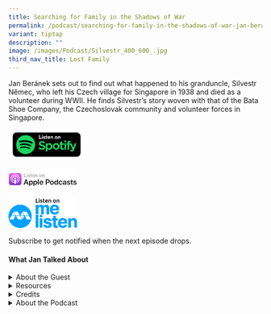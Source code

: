 ```yaml
---
title: Searching for Family in the Shadows of War
permalink: /podcast/searching-for-family-in-the-shadows-of-war-jan-beranek/
variant: tiptap
description: ""
image: /images/Podcast/Silvestr_400_600_.jpg
third_nav_title: Lost Family
---
```

<p>Jan Beránek sets out to find out what happened to his granduncle, Silvestr
Němec, who left his Czech village for Singapore in 1938 and died as a volunteer
during WWII. He finds Silvestr’s story woven with that of the Bata Shoe
Company, the Czechoslovak community and volunteer forces in Singapore.</p>
<p></p><a class="isomer-image-wrapper" href="https://open.spotify.com/show/66PYiIthr1KqQhJ82XH4DN"><img style="width: 30%;" height="auto" width="100%" alt="" src="/images/Podcast/5ece500f123d6d0004ce5f8a.png"></a>
<p></p><a class="isomer-image-wrapper" href="https://podcasts.apple.com/us/podcast/biblioasia/id1688142751"><img style="width: 27%;" height="auto" width="100%" alt="" src="/images/Podcast/Listen_on_apple_podcasts.png"></a>
<p></p>
<p></p><a class="isomer-image-wrapper" href="https://www.melisten.sg/podcast/playlist/BiblioAsia+-2115156"><img style="width: 27%;" height="auto" width="100%" alt="" src="/images/Podcast/Colored.png"></a>
<p></p>
<p></p>
<p>Subscribe to get notified when the next episode drops.</p>
<p></p>
<h4><strong>What Jan Talked About</strong></h4>
<p></p>
<p></p>
<details class="isomer-details">
<summary>About the Guest</summary>
<div data-type="detailsContent" class="isomer-details-content">
<p>Jan Beránek is a Czech environmentalist and energy expert. He was born
and raised in the Czech city of Brno, where he studied physics and sociology.
Jan has worked for several environmental organisations and was also Chair
of the Czech Green Party. He currently lives in Amsterdam, working for
Greenpeace International as a Director for Organizational Strategy and
Development. In his free time, Jan is a keen astronomer and astrophotographer.
He was not interested in history until 2017 when he became curious about
his family’s roots and started his search for his missing granduncle Silvestr
Němec.</p>
</div>
</details>
<details class="isomer-details">
<summary>Resources</summary>
<div data-type="detailsContent" class="isomer-details-content">
<p>Jan Beránek, <em><a href="https://eservice.nlb.gov.sg/redir/itemdetails?bid=300110453" rel="noopener noreferrer nofollow" target="_blank"><u>In Search of Silvestr: Unravelling My Granduncle's Fate, Bata, Czechoslovaks and World War II in Singapore</u></a></em>&nbsp;(Singapore:
Landmark Books, 2025).</p>
<p></p>
<p>Jan Beránek, “<a href="https://biblioasia.nlb.gov.sg/people/2025/4/lost-family-silvestr-nemec-war-search-czech-singapore/" rel="noopener nofollow" target="_blank">In Search of Silvestr</a>,” <em>BiblioAsia </em>(April
2025).</p>
</div>
</details>
<details class="isomer-details">
<summary>Credits</summary>
<div data-type="detailsContent" class="isomer-details-content">
<p>This episode of BiblioAsia+ was hosted by Jimmy Yap and produced by Soh
Gek Han. Sound engineering was done by Nookcha Films. The background music
"Di Tanjong Katong" was composed by Ahmad Patek and performed by Chords
Haven. Special thanks to Jan for coming on the show.</p>
</div>
</details>
<details class="isomer-details">
<summary>About the Podcast</summary>
<div data-type="detailsContent" class="isomer-details-content">
<p>BiblioAsia+ is a podcast about Singapore history by the National Library
Singapore.</p>
</div>
</details>
<p></p>